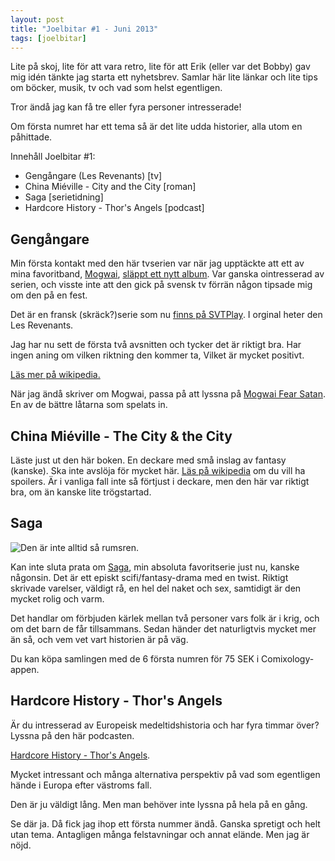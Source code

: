 ```yaml
---
layout: post
title: "Joelbitar #1 - Juni 2013"
tags: [joelbitar]
---
```


Lite på skoj, lite för att vara retro, lite för att Erik (eller var det Bobby)
gav mig idén tänkte jag starta ett nyhetsbrev. Samlar här lite länkar och lite
tips om böcker, musik, tv och vad som helst egentligen.

Tror ändå jag kan få tre eller fyra personer intresserade!

Om första numret har ett tema så är det lite udda historier, alla utom en
påhittade.

Innehåll Joelbitar #1:

* Gengångare (Les Revenants) [tv]
* China Miéville - City and the City [roman]
* Saga [serietidning]
* Hardcore History - Thor's Angels [podcast]

## Gengångare

Min första kontakt med den här tvserien var när jag upptäckte att ett av mina
favoritband, [Mogwai](http://en.wikipedia.org/wiki/Mogwai), 
[släppt ett nytt album](http://open.spotify.com/album/7znNGZ8iNfLJ41IxEWYJHp).
Var ganska ointresserad av serien, och visste inte att den gick på svensk tv
förrän någon tipsade mig om den på en fest.

Det är en fransk (skräck?)serie som nu 
[finns på SVTPlay](http://www.svtplay.se/video/1006788/del-1-av-8-camille). I
orginal heter den Les Revenants.

Jag har nu sett de första två avsnitten och tycker det är riktigt bra. Har ingen
aning om vilken riktning den kommer ta, Vilket är mycket positivt.

[Läs mer på wikipedia.](https://en.wikipedia.org/wiki/The_Returned)

När jag ändå skriver om Mogwai, passa på att lyssna på 
[Mogwai Fear Satan](http://open.spotify.com/track/02GrFF2czRiBF9fI2ncDho). En
av de bättre låtarna som spelats in.

## China Miéville - The City & the City

Läste just ut den här boken. En deckare med små inslag av fantasy (kanske). Ska
inte avslöja för mycket här. [Läs på wikipedia](http://en.wikipedia.org/wiki/The_City_%26_the_City)
om du vill ha spoilers. Är i vanliga fall inte så förtjust i deckare, men den
här var riktigt bra, om än kanske lite trögstartad.

## Saga

![Den är inte alltid så rumsren.](http://img.deadbeefcafe.se/i/51b5d1ba068dc.jpg)

Kan inte sluta prata om [Saga](http://en.wikipedia.org/wiki/Saga_%28comics%29),
min absoluta favoritserie just nu, kanske någonsin. Det är ett episkt 
scifi/fantasy-drama med en twist. Riktigt skrivade varelser, väldigt rå, en hel
del naket och sex, samtidigt är den mycket rolig och varm.

Det handlar om förbjuden kärlek mellan två personer vars folk är i krig, och om
det barn de får tillsammans. Sedan händer det naturligtvis mycket mer än så, och
vem vet vart historien är på väg.

Du kan köpa samlingen med de 6 första numren för 75 SEK i Comixology-appen. 

## Hardcore History - Thor's Angels

Är du intresserad av Europeisk medeltidshistoria och har fyra timmar över?
Lyssna på den här podcasten.

[Hardcore History - Thor's Angels](http://www.dancarlin.com//disp.php/hharchive/Show-41---Thor*s-Angels/Dark%20ages-medieval-antiquity).

Mycket intressant och många alternativa perspektiv på vad som egentligen hände
i Europa efter västroms fall.

Den är ju väldigt lång. Men man behöver inte lyssna på hela på en gång.

Se där ja. Då fick jag ihop ett första nummer ändå. Ganska spretigt och helt
utan tema. Antagligen många felstavningar och annat elände. Men jag är nöjd.



